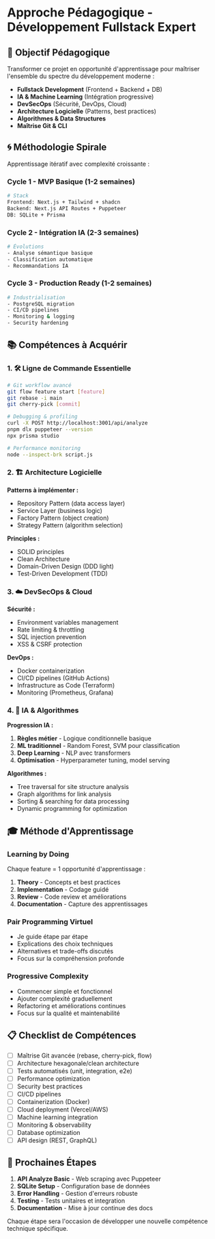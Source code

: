 # Approche Pédagogique - Développement Fullstack Expert

## 🎯 Objectif Pédagogique

Transformer ce projet en opportunité d'apprentissage pour maîtriser l'ensemble du spectre du développement moderne :

- **Fullstack Development** (Frontend + Backend + DB)
- **IA & Machine Learning** (Intégration progressive)
- **DevSecOps** (Sécurité, DevOps, Cloud)
- **Architecture Logicielle** (Patterns, best practices)
- **Algorithmes & Data Structures**
- **Maîtrise Git & CLI**

## 🌀 Méthodologie Spirale

Apprentissage itératif avec complexité croissante :

### Cycle 1 - MVP Basique (1-2 semaines)

```bash
# Stack
Frontend: Next.js + Tailwind + shadcn
Backend: Next.js API Routes + Puppeteer
DB: SQLite + Prisma
```

### Cycle 2 - Intégration IA (2-3 semaines)

```bash
# Évolutions
- Analyse sémantique basique
- Classification automatique
- Recommandations IA
```

### Cycle 3 - Production Ready (1-2 semaines)

```bash
# Industrialisation
- PostgreSQL migration
- CI/CD pipelines
- Monitoring & logging
- Security hardening
```

## 📚 Compétences à Acquérir

### 1. 🛠️ Ligne de Commande Essentielle

```bash
# Git workflow avancé
git flow feature start [feature]
git rebase -i main
git cherry-pick [commit]

# Debugging & profiling
curl -X POST http://localhost:3001/api/analyze
pnpm dlx puppeteer --version
npx prisma studio

# Performance monitoring
node --inspect-brk script.js
```

### 2. 🏗️ Architecture Logicielle

**Patterns à implémenter :**

- Repository Pattern (data access layer)
- Service Layer (business logic)
- Factory Pattern (object creation)
- Strategy Pattern (algorithm selection)

**Principles :**

- SOLID principles
- Clean Architecture
- Domain-Driven Design (DDD light)
- Test-Driven Development (TDD)

### 3. ☁️ DevSecOps & Cloud

**Sécurité :**

- Environment variables management
- Rate limiting & throttling
- SQL injection prevention
- XSS & CSRF protection

**DevOps :**

- Docker containerization
- CI/CD pipelines (GitHub Actions)
- Infrastructure as Code (Terraform)
- Monitoring (Prometheus, Grafana)

### 4. 🤖 IA & Algorithmes

**Progression IA :**

1. **Règles métier** - Logique conditionnelle basique
2. **ML traditionnel** - Random Forest, SVM pour classification
3. **Deep Learning** - NLP avec transformers
4. **Optimisation** - Hyperparameter tuning, model serving

**Algorithmes :**

- Tree traversal for site structure analysis
- Graph algorithms for link analysis
- Sorting & searching for data processing
- Dynamic programming for optimization

## 🎓 Méthode d'Apprentissage

### Learning by Doing

Chaque feature = 1 opportunité d'apprentissage :

1. **Theory** - Concepts et best practices
2. **Implementation** - Codage guidé
3. **Review** - Code review et améliorations
4. **Documentation** - Capture des apprentissages

### Pair Programming Virtuel

- Je guide étape par étape
- Explications des choix techniques
- Alternatives et trade-offs discutés
- Focus sur la compréhension profonde

### Progressive Complexity

- Commencer simple et fonctionnel
- Ajouter complexité graduellement
- Refactoring et améliorations continues
- Focus sur la qualité et maintenabilité

## 📋 Checklist de Compétences

- [ ] Maîtrise Git avancée (rebase, cherry-pick, flow)
- [ ] Architecture hexagonale/clean architecture
- [ ] Tests automatisés (unit, integration, e2e)
- [ ] Performance optimization
- [ ] Security best practices
- [ ] CI/CD pipelines
- [ ] Containerization (Docker)
- [ ] Cloud deployment (Vercel/AWS)
- [ ] Machine learning integration
- [ ] Monitoring & observability
- [ ] Database optimization
- [ ] API design (REST, GraphQL)

## 🚀 Prochaines Étapes

1. **API Analyze Basic** - Web scraping avec Puppeteer
2. **SQLite Setup** - Configuration base de données
3. **Error Handling** - Gestion d'erreurs robuste
4. **Testing** - Tests unitaires et integration
5. **Documentation** - Mise à jour continue des docs

Chaque étape sera l'occasion de développer une nouvelle compétence technique spécifique.
